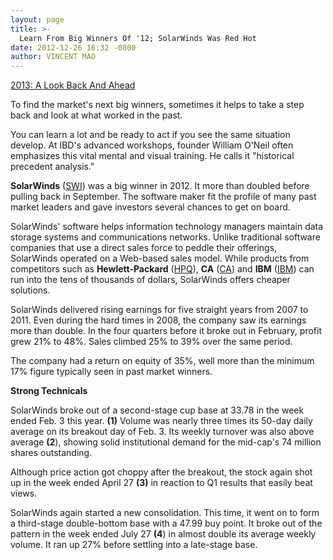 ```yaml
---
layout: page
title: >-
  Learn From Big Winners Of '12; SolarWinds Was Red Hot
date: 2012-12-26 16:32 -0800
author: VINCENT MAO
---
```





[2013: A Look Back And Ahead](http://news.investors.com/special-report/638663-2013-a-look-back-and-ahead.aspx)


To find the market's next big winners, sometimes it helps to take a step back and look at what worked in the past.


You can learn a lot and be ready to act if you see the same situation develop. At IBD's advanced workshops, founder William O'Neil often emphasizes this vital mental and visual training. He calls it "historical precedent analysis."


**SolarWinds** ([SWI](https://research.investors.com/quote.aspx?symbol=SWI)) was a big winner in 2012. It more than doubled before pulling back in September. The software maker fit the profile of many past market leaders and gave investors several chances to get on board.


SolarWinds' software helps information technology managers maintain data storage systems and communications networks. Unlike traditional software companies that use a direct sales force to peddle their offerings, SolarWinds operated on a Web-based sales model. While products from competitors such as  **Hewlett-Packard** ([HPQ](https://research.investors.com/quote.aspx?symbol=HPQ)), **CA** ([CA](https://research.investors.com/quote.aspx?symbol=CA)) and **IBM** ([IBM](https://research.investors.com/quote.aspx?symbol=IBM)) can run into the tens of thousands of dollars, SolarWinds offers cheaper solutions.


SolarWinds delivered rising earnings for five straight years from 2007 to 2011. Even during the hard times in 2008, the company saw its earnings more than double. In the four quarters before it broke out in February, profit grew 21% to 48%. Sales climbed 25% to 39% over the same period.


The company had a return on equity of 35%, well more than the minimum 17% figure typically seen in past market winners.


**Strong Technicals**


SolarWinds broke out of a second-stage cup base at 33.78 in the week ended Feb. 3 this year. **(1)** Volume was nearly three times its 50-day daily average on its breakout day of Feb. 3. Its weekly turnover was also above average **(2**), showing solid institutional demand for the mid-cap's 74 million shares outstanding.


Although price action got choppy after the breakout, the stock again shot up in the week ended April 27 **(3)** in reaction to Q1 results that easily beat views.


SolarWinds again started a new consolidation. This time, it went on to form a third-stage double-bottom base with a 47.99 buy point. It broke out of the pattern in the week ended July 27 **(4**) in almost double its average weekly volume. It ran up 27% before settling into a late-stage base.




